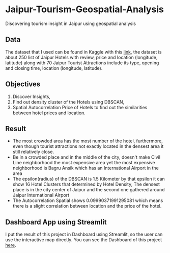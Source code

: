 # Jaipur-Tourism-Geospatial-Analysis
Discovering tourism insight in Jaipur using geospatial analysis

## Data
The dataset that I used can be found in Kaggle with this [link](https://www.kaggle.com/ishikajohari/jaipur-attractions-and-hotels?select=Types.csv), the dataset is about 250 list of Jaipur Hotels with review, price and location (longitude, latitude) along with 70 Jaipur Tourist Attractions include its type, opening and closing time, location (longitude, latitude).

## Objectives
1. Discover Insights,
2. Find out density cluster of the Hotels using DBSCAN,
3. Spatial Autocorrelation Price of Hotels to find out the similarities between hotel prices and location.

## Result
* The most crowded area has the most number of the hotel, furthermore, even though tourist attractions not exactly located in the densest area it still relatively close.
* Be in a crowded place and in the middle of the city, doesn't make Civil Line neighborhood the most expensive area yet the most expensive neighborhood is Bagru Ansik which has an International Airport in the area
* The epsilon(radius) of the DBSCAN is 1.5 Kilometer by that epsilon it can show 16 Hotel Clusters that determined by Hotel Density, The densest place is in the city center of Jaipur and the second one gathered around Jaipur International Airport
* The Autocorrelation Spatial shows 0.09990371991295081 which means there is a slight correlation between location and the price of the hotel.

## Dashboard App using Streamlit
I put the result of this project in Dashboard using Streamlit, so the user can use the interactive map directly. 
You can see the Dashboard of this project [here](https://share.streamlit.io/ekassuhendar/jaipur-tourism-geospatial-analysis/main/run.py).
